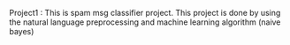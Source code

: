 Project1 : This is spam msg classifier project. This project is done by using the natural language preprocessing and machine learning algorithm (naive bayes)
